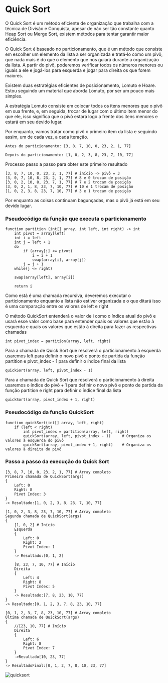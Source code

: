 # Quick Sort

O Quick Sort é um método eficiente de organização que trabalha com a técnica de Divisão e Conquista, apesar de não ser tão constante quanto Heap Sort ou Merge Sort, existem métodos para tentar garantir maior eficiência. 

O Quick Sort é baseado no particionamento, que é um método que consiste em escolher um elemento da lista a ser organizada e tratá-lo como um pivô, que nada mais é do que o elemento que nos guiará durante a organização da lista. A partir do pivô, poderemos verificar todos os números menores ou iguais a ele e jogá-los para esquerda e jogar para direita os que forem maiores.

Existem duas estratégias eficientes de posicionamento, Lomuto e Hoare. 
Estou seguindo um material que aborda Lomuto, por ser um pouco mais simples.

A estratégia Lomuto consiste em colocar todos os itens menores que o pivô em sua frente, e, em seguida, trocar de lugar com o último item menor do que ele, isso significa que o pivô estará logo a frente dos itens menores e estará em seu devido lugar.

Por enquanto, vamos tratar como pivô o primeiro item da lista e seguindo assim, um de cada vez, a cada iteração.

    Antes do particionamento: [3, 8, 7, 10, 0, 23, 2, 1, 77]

    Depois do particionamento: [1, 0, 2, 3, 8, 23, 7, 10, 77]

Processo passo a passo para obter este primeiro resultado

    [3, 8, 7, 10, 0, 23, 2, 1, 77] # início -> pivô = 3
    [3, 0, 7, 10, 8, 23, 2, 1, 77] # 8 e 0 trocam de posição
    [3, 0, 2, 10, 8, 23, 7, 1, 77] # 7 e 2 trocam de posição
    [3, 0, 2, 1, 8, 23, 7, 10, 77] # 10 e 1 trocam de posição
    [1, 0, 2, 3, 8, 23, 7, 10, 77] # 3 e 1 trocam de posição

Por enquanto as coisas continuam bagunçadas, mas o pivô já está em seu devido lugar.

### Pseudocódigo da função que executa o particionamento

    function partition (int[] array, int left, int right) -> int
        int pivot = array[left]
        int i = left
        int j = left + 1
        do
            if (array[j] <= pivot)
                i = i + 1
                swap(array[i], array[j])
            j = j + 1
        while(j <= right)

        swap(array[left], array[i])

        return i

Como está é uma chamada recursiva, deveremos executar o particionamento enquanto a lista não estiver organizada e o que ditará isso é uma comparação entre os valores de left e right

O método QuickSort entenderá o valor de i como o índice atual do pivô e usará esse valor como base para entender quais os valores que estão à esquerda e quais os valores que estão à direita para fazer as respectivas chamadas

    int pivot_index = partition(array, left, right)

Para a chamada de Quick Sort que resolverá o particionamento à esquerda usaremos left para definir o novo pivô e ponto de partida da função partition e pivot_index - 1 para definir o índice final da lista

    quickSort(array, left, pivot_index - 1)

Para a chamada de Quick Sort que resolverá o particionamento à direita usaremos o índice do pivô + 1 para definir o novo pivô e ponto de partida da função partition e right para definir o índice final da lista

    quickSort(array, pivot_index + 1, right)

### Pseudocódigo da função QuickSort

    function quickSort(int[] array, left, right)
        if (left < right)
            int pivot_index = partition(array, left, right)
            quickSort(array, left, pivot_index - 1)     # Organiza os valores à esquerda do pivô
            quickSort(array, pivot_index + 1, right)    # Organiza os valores à direita do pivô


### Passo a passo da execução do Quick Sort

    [3, 8, 7, 10, 0, 23, 2, 1, 77] # Array completo
    Primeira chamada de QuickSort(args)
    {
        Left: 0
        Right: 8
        Pivot Index: 3
    }
    -> Resultado:[1, 0, 2, 3, 8, 23, 7, 10, 77]
    
    [1, 0, 2, 3, 8, 23, 7, 10, 77] # Array completo
    Segunda chamada de QuickSort(args)
    {
        [1, 0, 2] # Início
        Esquerda
        {
            Left: 0
            Right: 2
            Pivot Index: 1
        }
        -> Resultado:[0, 1, 2]

        [8, 23, 7, 10, 77] # Início
        Direita
        {
            Left: 4
            Right: 8
            Pivot Index: 5
        }
        -> Resultado:[7, 8, 23, 10, 77]
    } 
    -> Resultado:[0, 1, 2, 3, 7, 8, 23, 10, 77]

    [0, 1, 2, 3, 7, 8, 23, 10, 77] # Array completo
    Última chamada de QuickSort(args)
    {
        //[23, 10, 77] # Início
        Direita
        {
            Left: 6
            Right: 8
            Pivot Index: 7
        }
        ->Resultado[10, 23, 77] 
    }
    -> ResultadoFinal:[0, 1, 2, 7, 8, 10, 23, 77]

![quicksort](https://user-images.githubusercontent.com/61314756/236708141-deeb11ce-1794-43ab-8e38-03ca71be2fee.jpg)
